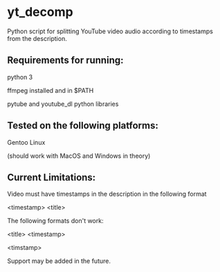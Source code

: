 # yt_decomp
Python script for splitting YouTube video audio according to timestamps from the description.

## Requirements for running:
python 3 

ffmpeg installed and in $PATH

pytube and youtube_dl python libraries

## Tested on the following platforms:

Gentoo Linux

(should work with MacOS and Windows in theory)

## Current Limitations:
Video must have timestamps in the description in the following format

\<timestamp\> \<title\>

The following formats don't work:

\<title\> \<timestamp\>

\<timstamp\>

Support may be added in the future.
